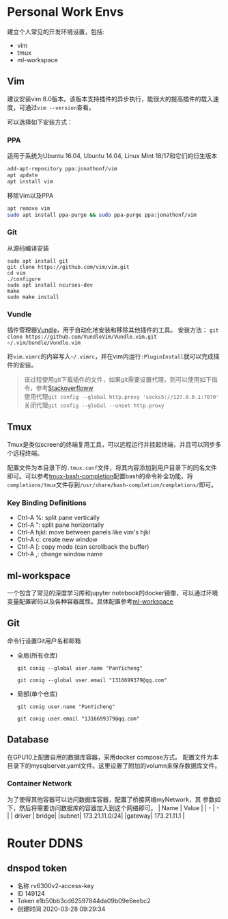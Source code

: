 # Personal Work Envs
建立个人常见的开发环境设置，包括:
* vim
* tmux
* ml-workspace

## Vim
建议安装vim 8.0版本。该版本支持插件的异步执行，能很大的提高插件的载入速度，可通过```vim --version```查看。

可以选择如下安装方式：
### PPA
适用于系统为Ubuntu 16.04, Ubuntu 14.04, Linux Mint 18/17和它们的衍生版本
```bash
add-apt-repository ppa:jonathonf/vim
apt update
apt install vim
```
移除Vim以及PPA
```bash
apt remove vim
sudo apt install ppa-purge && sudo ppa-purge ppa:jonathonf/vim
```

### Git
从源码编译安装
```
sudo apt install git
git clone https://github.com/vim/vim.git
cd vim
./configure
sudo apt install ncurses-dev
make
sudo make install
```

### Vundle
插件管理器[Vundle](https://github.com/VundleVim/Vundle.vim)，用于自动化地安装和移除其他插件的工具。
安装方法：
```git clone https://github.com/VundleVim/Vundle.vim.git ~/.vim/bundle/Vundle.vim```

将```vim.vimrc```的内容写入```~/.vimrc```，并在vim内运行```:PluginInstall```就可以完成插件的安装。

> 该过程使用git下载插件的文件，如果git需要设置代理，则可以使用如下指令，参考[Stackoverfloww][1]\
> 使用代理```git config --global http.proxy 'socks5://127.0.0.1:7070'```\
> 关闭代理```git config --global --unset http.proxy```

## Tmux
Tmux是类似screen的终端复用工具，可以远程运行并挂起终端，并且可以同步多个远程终端。

配置文件为本目录下的```.tmux.conf```文件，将其内容添加到用户目录下的同名文件即可。可以参考[tmux-bash-completion][2]配置bash的命令补全功能，将```completions/tmux```文件存到```/usr/share/bash-completion/completions/```即可。

### Key Binding Definitions
* Ctrl-A %: split pane vertically
* Ctrl-A ": split pane horizontally
* Ctrl-A hjkl: move between panels like vim's hjkl
* Ctrl-A c: create new window
* Ctrl-A [: copy mode (can scrollback the buffer)
* Ctrl-A ,: change window name

## ml-workspace
一个包含了常见的深度学习库和jupyter notebook的docker镜像，可以通过环境变量配置密码以及各种容器属性。具体配置参考[ml-workspace](https://github.com/ml-tooling/ml-workspace)

## Git
命令行设置Git用户名和邮箱

* 全局(所有仓库)
  
  ```git conig --global user.name "PanYicheng"```

  ```git conig --global user.email "1316699379@qq.com"```
* 局部(单个仓库)
  
  ```git conig user.name "PanYicheng"```

  ```git conig user.email "1316699379@qq.com"```

## Database
在GPU10上配置自用的数据库容器，采用docker compose方式。
配置文件为本目录下的mysqlserver.yaml文件。这里设置了附加的volumn来保存数据库文件。
### Container Network
为了使得其他容器可以访问数据库容器，配置了桥接网络myNetwork，其
参数如下，然后将需要访问数据库的容器加入到这个网络即可。
| Name | Value |
| - | - |
| driver | bridge|
|subnet| 173.21.11.0/24|
|gateway| 173.21.11.1 |


# Router DDNS

## dnspod token
* 名称 rv6300v2-access-key
* ID	149124
* Token	e1b50bb3cd62597844da09b09e6eebc2
* 创建时间 2020-03-28 09:29:34

[1]: https://stackoverflow.com/questions/15227130/using-a-socks-proxy-with-git-for-the-http-transport "Stackoverflow"
[2]: https://github.com/imomaliev/tmux-bash-completion "tmux-bash-completion"